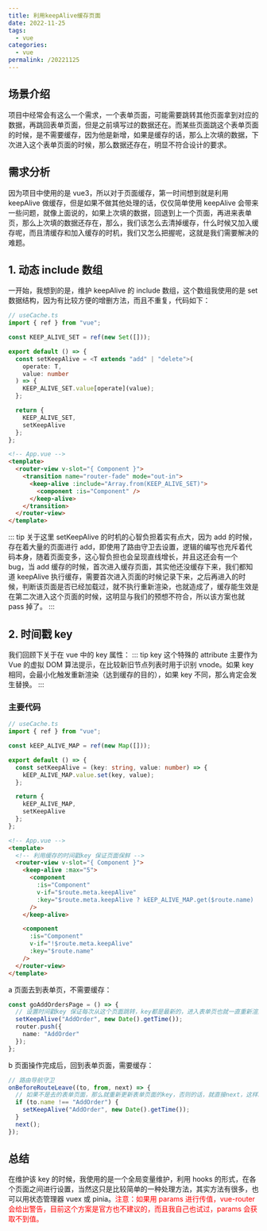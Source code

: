 ```yaml
---
title: 利用keepAlive缓存页面
date: 2022-11-25
tags:
  - vue
categories:
  - vue
permalink: /20221125
---
```


## 场景介绍

项目中经常会有这么一个需求，一个表单页面，可能需要跳转其他页面拿到对应的数据，再跳回表单页面，但是之前填写过的数据还在。而某些页面跳这个表单页面的时候，是不需要缓存，因为他是新增，如果是缓存的话，那么上次填的数据，下次进入这个表单页面的时候，那么数据还存在，明显不符合设计的要求。

## 需求分析

因为项目中使用的是 vue3，所以对于页面缓存，第一时间想到就是利用 keepAlive 做缓存，但是如果不做其他处理的话，仅仅简单使用 keepAlive 会带来一些问题，就像上面说的，如果上次填的数据，回退到上一个页面，再进来表单页，那么上次填的数据还存在，那么，我们该怎么去清掉缓存，什么时候又加入缓存呢，而且清缓存和加入缓存的时机，我们又怎么把握呢，这就是我们需要解决的难题。

## 1. 动态 include 数组

一开始，我想到的是，维护 keepAlive 的 include 数组，这个数组我使用的是 set 数据结构，因为有比较方便的增删方法，而且不重复，代码如下：

```ts
// useCache.ts
import { ref } from "vue";

const KEEP_ALIVE_SET = ref(new Set([]));

export default () => {
  const setKeepAlive = <T extends "add" | "delete">(
    operate: T,
    value: number
  ) => {
    KEEP_ALIVE_SET.value[operate](value);
  };

  return {
    KEEP_ALIVE_SET,
    setKeepAlive
  };
};
```

```html
<!-- App.vue -->
<template>
  <router-view v-slot="{ Component }">
    <transition name="router-fade" mode="out-in">
      <keep-alive :include="Array.from(KEEP_ALIVE_SET)">
        <component :is="Component" />
      </keep-alive>
    </transition>
  </router-view>
</template>
```

::: tip
关于这里 setKeepAlive 的时机的心智负担着实有点大，因为 add 的时候，存在着大量的页面进行 add，即使用了路由守卫去设置，逻辑的编写也充斥着代码本身，随着页面变多，这心智负担也会呈现直线增长，并且这还会有一个 bug，当 add 缓存的时候，首次进入缓存页面，其实他还没缓存下来，我们都知道 keepAlive 执行缓存，需要首次进入页面的时候记录下来，之后再进入的时候，判断该页面是否已经加载过，就不执行重新渲染，也就造成了，缓存能生效是在第二次进入这个页面的时候，这明显与我们的预想不符合，所以该方案也就 pass 掉了。
:::

## 2. 时间戳 key

我们回顾下关于在 vue 中的 key 属性：
::: tip
key 这个特殊的 attribute 主要作为 Vue 的虚拟 DOM 算法提示，在比较新旧节点列表时用于识别 vnode。如果 key 相同，会最小化触发重新渲染（达到缓存的目的），如果 key 不同，那么肯定会发生替换。
:::

### 主要代码

```ts
// useCache.ts
import { ref } from "vue";

const kEEP_ALIVE_MAP = ref(new Map([]));

export default () => {
  const setKeepAlive = (key: string, value: number) => {
    kEEP_ALIVE_MAP.value.set(key, value);
  };

  return {
    kEEP_ALIVE_MAP,
    setKeepAlive
  };
};
```

```html
<!-- App.vue -->
<template>
  <!-- 利用缓存的时间戳key 保证页面保鲜 -->
  <router-view v-slot="{ Component }">
    <keep-alive :max="5">
      <component
        :is="Component"
        v-if="$route.meta.keepAlive"
        :key="$route.meta.keepAlive ? kEEP_ALIVE_MAP.get($route.name) : $route.path"
      />
    </keep-alive>

    <component
      :is="Component"
      v-if="!$route.meta.keepAlive"
      :key="$route.name"
    />
  </router-view>
</template>
```

a 页面去到表单页，不需要缓存：

```ts
const goAddOrdersPage = () => {
  // 设置时间戳key 保证每次从这个页面跳转，key都是最新的，进入表单页也就一直重新渲染
  setKeepAlive("AddOrder", new Date().getTime());
  router.push({
    name: "AddOrder"
  });
};
```

b 页面操作完成后，回到表单页面，需要缓存：

```ts
// 路由导航守卫
onBeforeRouteLeave((to, from, next) => {
  // 如果不是去的表单页面，那么就重新更新表单页面的key，否则的话，就直接next，这样就可以在表单页面用到的key还是旧的时间戳key，以此达到缓存目的
  if (to.name !== "AddOrder") {
    setKeepAlive("AddOrder", new Date().getTime());
  }
  next();
});
```

## 总结

在维护该 key 的时候，我使用的是一个全局变量维护，利用 hooks 的形式，在各个页面之间进行设置，当然这只是比较简单的一种处理方法，其实方法有很多，也可以用状态管理器 vuex 或 pinia。<span style="color:red">注意：如果用 params 进行传值，vue-router 会给出警告，目前这个方案是官方也不建议的，而且我自己也试过，params 会获取不到值。</span>

